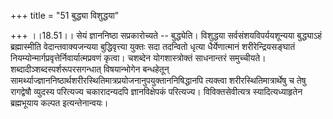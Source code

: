 +++
title = "51 बुद्ध्या विशुद्धया"

+++
।।18.51।। सेयं ज्ञाननिष्ठा सप्रकारोच्यते -- बुद्ध्येति। विशुद्धया
सर्वसंशयविपर्ययशून्यया बुद्ध्याऽहं ब्रह्मास्मीति वेदान्तवाक्यजन्यया
बुद्धिवृत्त्या युक्तः सदा तदन्वितो धृत्या धैर्येणात्मानं
शरीरेन्द्रियसङ्घातं नियम्योन्मार्गप्रवृत्तेर्निवार्यात्मप्रवणं कृत्वा।
चशब्देन योगशास्त्रोक्तं साधनान्तरं समुच्चीयते।
शब्दादीञ्शब्दस्पर्शरूपरसगन्धात् विषयान्भोगेन बन्धहेतून्
सामर्थ्याज्ज्ञाननिष्ठार्थशरीरस्थितिमात्रप्रयोजनानुपयुक्ताननिषिद्धानपि
त्यक्त्वा शरीरस्थितिमात्रार्थेषु च तेषु रागद्वेषौ व्युदस्य परित्यज्य
चकारादन्यदपि ज्ञानविक्षेपकं परित्यज्य। विविक्तसेवीत्यत्र
स्यादित्यध्याहृतेन ब्रह्मभूयाय कल्पत इत्यन्तेनान्वयः।
